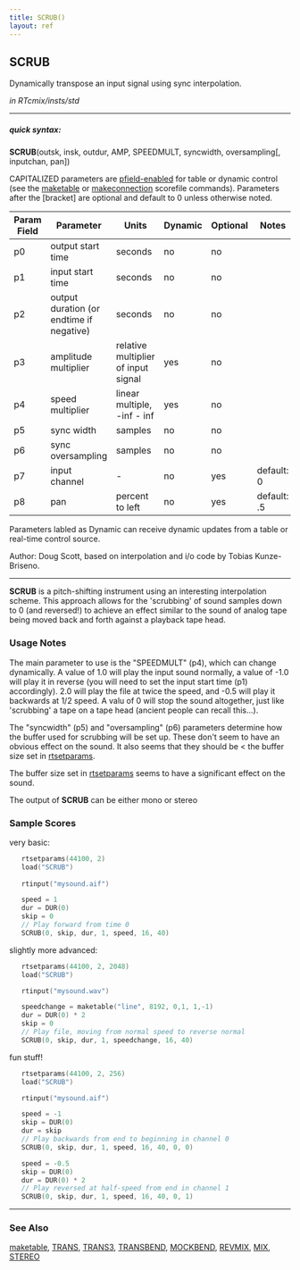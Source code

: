 ```yaml
---
title: SCRUB()
layout: ref
---
```


## SCRUB

Dynamically transpose an input signal using sync interpolation.

*in RTcmix/insts/std*  
  

-----

##### quick syntax:

**SCRUB**(outsk, insk, outdur, AMP, SPEEDMULT, syncwidth,
oversampling\[, inputchan, pan\])

CAPITALIZED parameters are [pfield-enabled](pfield-enabled.html) for
table or dynamic control (see the
[maketable](../scorefile/maketable.html) or
[makeconnection](../scorefile/makeconnection.html) scorefile
commands). Parameters after the \[bracket\] are optional and default to
0 unless otherwise noted.


Param Field	| Parameter | Units | Dynamic | Optional | Notes
----------- | --------- | ----- | -------- | --------- | ---------
p0 | output start time | seconds | no | no | 
p1 | input start time | seconds | no | no | 
p2 | output duration (or endtime if negative) | seconds| no | no |
p3 | amplitude multiplier | relative multiplier of input signal | yes | no | 
p4 | speed multiplier | linear multiple, -inf - inf | yes | no | 
p5 | sync width | samples | no | no | 
p6 | sync oversampling | samples | no | no | 
p7 | input channel |  -  | no | yes | default: 0 | 
p8 | pan |  percent to left | no | yes | default: .5 | 

Parameters labled as Dynamic can receive dynamic updates from a table or real-time control source.

Author:  Doug Scott, based on interpolation and i/o code by Tobias Kunze-Briseno.

  

-----

  
**SCRUB** is a pitch-shifting instrument using an interesting
interpolation scheme. This approach allows for the 'scrubbing' of sound
samples down to 0 (and reversed\!) to achieve an effect similar to the
sound of analog tape being moved back and forth against a playback tape
head.

### Usage Notes

The main parameter to use is the "SPEEDMULT" (p4), which can change
dynamically. A value of 1.0 will play the input sound normally, a value
of -1.0 will play it in reverse (you will need to set the input start
time (p1) accordingly). 2.0 will play the file at twice the speed, and
-0.5 will play it backwards at 1/2 speed. A valu of 0 will stop the
sound altogether, just like 'scrubbing' a tape on a tape head (ancient
people can recall this...).

The "syncwidth" (p5) and "oversampling" (p6) parameters determine how
the buffer used for scrubbing will be set up. These don't seem to have
an obvious effect on the sound. It also seems that they should be \< the
buffer size set in [rtsetparams](../scorefile/rtsetparams.html).

The buffer size set in [rtsetparams](../scorefile/rtsetparams.html)
seems to have a significant effect on the sound.

The output of **SCRUB** can be either mono or stereo

### Sample Scores

very basic:

```cpp
   rtsetparams(44100, 2)
   load("SCRUB")
   
   rtinput("mysound.aif")

   speed = 1
   dur = DUR(0)
   skip = 0
   // Play forward from time 0
   SCRUB(0, skip, dur, 1, speed, 16, 40)
```

  
  
slightly more advanced:

```cpp
   rtsetparams(44100, 2, 2048)
   load("SCRUB")

   rtinput("mysound.wav")

   speedchange = maketable("line", 8192, 0,1, 1,-1)
   dur = DUR(0) * 2
   skip = 0
   // Play file, moving from normal speed to reverse normal
   SCRUB(0, skip, dur, 1, speedchange, 16, 40)
```

  
  
fun stuff\!

```cpp
   rtsetparams(44100, 2, 256)
   load("SCRUB")

   rtinput("mysound.aif")

   speed = -1
   skip = DUR(0)
   dur = skip
   // Play backwards from end to beginning in channel 0
   SCRUB(0, skip, dur, 1, speed, 16, 40, 0, 0)

   speed = -0.5
   skip = DUR(0)
   dur = DUR(0) * 2
   // Play reversed at half-speed from end in channel 1
   SCRUB(0, skip, dur, 1, speed, 16, 40, 0, 1)
```

  

-----

### See Also

[maketable](../scorefile/maketable.html), [TRANS](TRANS.html),
[TRANS3](TRANS3.html), [TRANSBEND](TRANSBEND.html),
[MOCKBEND](MOCKBEND.html), [REVMIX](REVMIX.html), [MIX](MIX.html),
[STEREO](STEREO.html)
